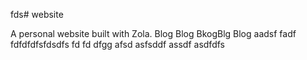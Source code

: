 fds# website

A personal website built with Zola.
Blog Blog BkogBlg
Blog
aadsf
fadf
fdfdfdfsfdsdfs
fd
fd
dfgg
afsd
asfsddf
assdf
asdfdfs
